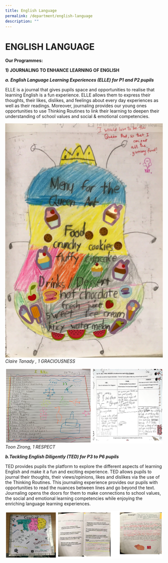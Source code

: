 ```yaml
---
title: English Language
permalink: /department/english-language
description: ""
---
```

# ENGLISH LANGUAGE

**Our Programmes:**

**1) JOURNALING TO ENHANCE LEARNING OF ENGLISH**

***a. English Language Learning Experiences (ELLE) for P1 and P2 pupils***

ELLE is a journal that gives pupils space and opportunities to realise that learning English is a fun experience.   ELLE allows   them to express their thoughts, their likes, dislikes, and feelings about every day experiences as well as their readings. Moreover,  journaling provides our young ones opportunities to use   Thinking Routines to link their learning to deepen their understanding of school values and social & emotional competencies. 

![](/images/P1%20(1).png)
*Claire Tanady , 1 GRACIOUSNESS*

![](/images/tanzirong.png)
*Toon Zirong, 1 RESPECT*


***b.Tackling English Diligently (TED) for P3 to P6 pupils***

TED provides pupils the platform to explore the different aspects of learning English and make it a fun and exciting experience.   TED allows pupils to journal their thoughts, their views/opinions, likes and dislikes via the use of the Thinking Routines.  This journaling experience provides our pupils with opportunities to read the nuances between lines and go beyond the text.  Journaling opens the doors for them to make connections to school values, the social and emotional learning competencies while enjoying the enriching language learning experiences.  

![](/images/TED.png)

